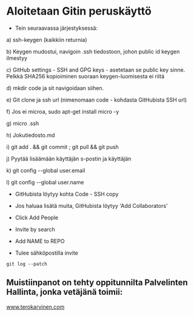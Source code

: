 # Aloitetaan Gitin peruskäyttö



- Tein seuraavassa järjestyksessä:

a) ssh-keygen (kaikkiin returnia)

b) Keygen mudostui, navigoin .ssh tiedostoon, johon public id keygen ilmestyy

c) GitHub settings - SSH and GPG keys - asetetaan se public key sinne. Pelkkä SHA256 kopioiminen suoraan keygen-luomisesta ei riitä

d) mkdir code ja sit navigoidaan siihen. 

e) Git clone ja ssh url (nimenomaan code - kohdasta GitHubista SSH url)

f) Jos ei microa, sudo apt-get install micro -y

g) micro .ssh

h) Jokutiedosto.md

i) git add . && git commit ; git pull && git push

j) Pyytää lisäämään käyttäjän s-postin ja käyttäjän

k) git config --global user.email

l) git config --global user.name

 

- GitHubista löytyy kohta Code - SSH copy

- Jos haluaa lisätä muita, GitHubista löytyy 'Add Collaborators'
- Click Add People
- Invite by search
- Add NAME to REPO
- Tulee sähköpostilla invite

```
git log --patch
```


## Muistiinpanot on tehty oppitunnilta Palvelinten Hallinta, jonka vetäjänä toimii:

www.terokarvinen.com
